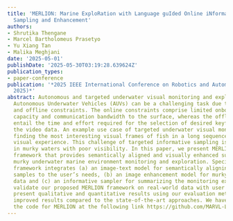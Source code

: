 ```yaml
---
title: 'MERLION: Marine ExploRation with Language guIded Online iNformative Visual
  Sampling and Enhancement'
authors:
- Shrutika Thengane
- Marcel Bartholomeus Prasetyo
- Yu Xiang Tan
- Malika Meghjani
date: '2025-05-01'
publishDate: '2025-05-30T03:19:28.639624Z'
publication_types:
- paper-conference
publication: '*2025 IEEE International Conference on Robotics and Automation (ICRA
  2025)*'
abstract: Autonomous and targeted underwater visual monitoring and exploration using
  Autonomous Underwater Vehicles (AUVs) can be a challenging task due to both online
  and offline constraints. The online constraints comprise limited onboard storage
  capacity and communication bandwidth to the surface, whereas the offline constraints
  entail the time and effort required for the selection of desired keyframes from
  the video data. An example use case of targeted underwater visual monitoring is
  finding the most interesting visual frames of fish in a long sequence of an AUV’s
  visual experience. This challenge of targeted informative sampling is further aggravated
  in murky waters with poor visibility. In this paper, we present MERLION, a novel
  framework that provides semantically aligned and visually enhanced summaries for
  murky underwater marine environment monitoring and exploration. Specifically, our
  framework integrates (a) an image-text model for semantically aligning the visual
  samples to the user’s needs, (b) an image enhancement model for murky water visual
  data and (c) an informative sampler for summarizing the monitoring experience. We
  validate our proposed MERLION framework on real-world data with user studies and
  present qualitative and quantitative results using our evaluation metric and show
  improved results compared to the state-of-the-art approaches. We have open-sourced
  the code for MERLION at the following link https://github.com/MARVL-Lab/MERLION.git.
---
```

